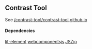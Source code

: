 ## Contrast Tool
See [/contrast-tool/contrast-tool.github.io](https://github.com/contrast-tool/contrast-tool.github.io)

#### Dependencies
[lit-element](https://lit-html.polymer-project.org) 
[webcomponentsjs](https://github.com/webcomponents/webcomponentsjs) 
[JSZip](https://github.com/Stuk/jszip) 
